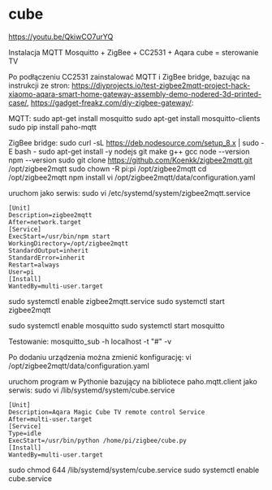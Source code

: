 # cube

https://youtu.be/QkiwCO7urYQ

Instalacja MQTT Mosquitto + ZigBee + CC2531 + Aqara cube = sterowanie TV

Po podłączeniu CC2531 zainstalować MQTT i ZigBee bridge, bazując na instrukcji ze stron: https://diyprojects.io/test-zigbee2mqtt-project-hack-xiaomo-aqara-smart-home-gateway-assembly-demo-nodered-3d-printed-case/, https://gadget-freakz.com/diy-zigbee-gateway/:

MQTT:
sudo apt-get install mosquitto
sudo apt-get install mosquitto-clients
sudo pip install paho-mqtt

ZigBee bridge:
sudo curl -sL https://deb.nodesource.com/setup_8.x | sudo -E bash - 
sudo apt-get install -y nodejs git make g++ gcc
node --version
npm --version
sudo git clone https://github.com/Koenkk/zigbee2mqtt.git /opt/zigbee2mqtt
sudo chown -R pi:pi /opt/zigbee2mqtt
cd /opt/zigbee2mqtt
npm install
vi /opt/zigbee2mqtt/data/configuration.yaml

uruchom jako serwis:
sudo vi /etc/systemd/system/zigbee2mqtt.service

    [Unit]
    Description=zigbee2mqtt
    After=network.target
    [Service]
    ExecStart=/usr/bin/npm start
    WorkingDirectory=/opt/zigbee2mqtt
    StandardOutput=inherit
    StandardError=inherit
    Restart=always
    User=pi
    [Install]
    WantedBy=multi-user.target

sudo systemctl enable zigbee2mqtt.service
sudo systemctl start zigbee2mqtt

sudo systemctl enable mosquitto
sudo systemctl start mosquitto

Testowanie:
mosquitto_sub -h localhost -t "#" -v

Po dodaniu urządzenia można zmienić konfigurację:
vi /opt/zigbee2mqtt/data/configuration.yaml

uruchom program w Pythonie bazujący na bibliotece paho.mqtt.client jako serwis:
sudo vi /lib/systemd/system/cube.service

    [Unit]
    Description=Aqara Magic Cube TV remote control Service
    After=multi-user.target
    [Service]
    Type=idle
    ExecStart=/usr/bin/python /home/pi/zigbee/cube.py
    [Install]
    WantedBy=multi-user.target

sudo chmod 644 /lib/systemd/system/cube.service
sudo systemctl enable cube.service
